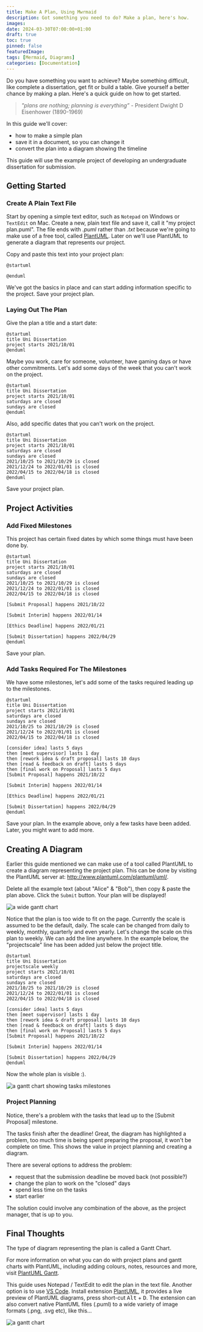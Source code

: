```yaml
---
title: Make A Plan, Using Mwrmaid
description: Got something you need to do? Make a plan, here's how.
images: 
date: 2024-03-30T07:00:00+01:00
draft: true
toc: true
pinned: false
featuredImage: 
tags: [Mermaid, Diagrams]
categories: [Documentation]
---
```


Do you have something you want to achieve? Maybe something difficult, like complete a dissertation, get fit or build a table.  Give yourself a better chance by making a plan.  Here's a quick guide on how to get started.

<!--more-->

> *"plans are nothing; planning is everything”* - President Dwight D Eisenhower (1890-1969)

In this guide we'll cover:

- how to make a simple plan
- save it in a document, so you can change it
- convert the plan into a diagram showing the timeline

This guide will use the example project of developing an undergraduate dissertation for submission.  

## Getting Started

### Create A Plain Text File

Start by opening a simple text editor, such as ```Notepad``` on Windows or ```TextEdit``` on Mac.  Create a new, plain text file and save it, call it "my project plan.puml".  The file ends with *.puml* rather than *.txt* because we're going to make use of a free tool, called [PlantUML](https://plantuml.com/). Later on we'll use PlantUML to generate a diagram that represents our project.

Copy and paste this text into your project plan:

```Text
@startuml
  
@enduml
```

We've got the basics in place and can start adding information specific to the project. Save your project plan.

### Laying Out The Plan

Give the plan a title and a start date:

```Text
@startuml
title Uni Dissertation
project starts 2021/10/01
@enduml
```

Maybe you work, care for someone, volunteer, have gaming days or have other commitments. Let's add some days of the week that you can't work on the project.

```Text
@startuml
title Uni Dissertation
project starts 2021/10/01
saturdays are closed
sundays are closed
@enduml
```

Also, add specific dates that you can't work on the project.

```Text
@startuml
title Uni Dissertation
project starts 2021/10/01
saturdays are closed
sundays are closed
2021/10/25 to 2021/10/29 is closed
2021/12/24 to 2022/01/01 is closed
2022/04/15 to 2022/04/18 is closed
@enduml
```

Save your project plan.

## Project Activities

### Add Fixed Milestones

This project has certain fixed dates by which some things must have been done by.  


```Text
@startuml
title Uni Dissertation
project starts 2021/10/01
saturdays are closed
sundays are closed
2021/10/25 to 2021/10/29 is closed
2021/12/24 to 2022/01/01 is closed
2022/04/15 to 2022/04/18 is closed

[Submit Proposal] happens 2021/10/22

[Submit Interim] happens 2022/01/14

[Ethics Deadline] happens 2022/01/21

[Submit Dissertation] happens 2022/04/29
@enduml
```

Save your plan.


### Add Tasks Required For The Milestones

We have some milestones, let's add some of the tasks required leading up to the milestones. 


```Text
@startuml
title Uni Dissertation
project starts 2021/10/01
saturdays are closed
sundays are closed
2021/10/25 to 2021/10/29 is closed
2021/12/24 to 2022/01/01 is closed
2022/04/15 to 2022/04/18 is closed

[consider idea] lasts 5 days
then [meet supervisor] lasts 1 day
then [rework idea & draft proposal] lasts 10 days
then [read & feedback on draft] lasts 5 days
then [final work on Proposal] lasts 5 days
[Submit Proposal] happens 2021/10/22

[Submit Interim] happens 2022/01/14

[Ethics Deadline] happens 2022/01/21

[Submit Dissertation] happens 2022/04/29
@enduml
```

Save your plan.  In the example above, only a few tasks have been added.  Later, you might want to add more. 

## Creating A Diagram

Earlier this guide mentioned we can make use of a tool called PlantUML to create a diagram representing the project plan.  This can be done by visiting the PlantUML server at: http://www.plantuml.com/plantuml/uml/.

Delete all the example text (about "Alice" & "Bob"), then copy & paste the plan above.  Click the ```Submit``` button.  Your plan will be displayed!

![a wide gantt chart](/images/plan-too-wide.png "Gantt chart generated by PlantUML")

Notice that the plan is too wide to fit on the page.  Currently the scale is assumed to be the default, daily.  The scale can be changed from daily to weekly, monthly, quarterly and even yearly.  Let's change the scale on this plan to weekly.  We can add the line anywhere. In the example below, the "projectscale" line has been added just below the project title.

```Text
@startuml
title Uni Dissertation
projectscale weekly 
project starts 2021/10/01
saturdays are closed
sundays are closed
2021/10/25 to 2021/10/29 is closed
2021/12/24 to 2022/01/01 is closed
2022/04/15 to 2022/04/18 is closed

[consider idea] lasts 5 days
then [meet supervisor] lasts 1 day
then [rework idea & draft proposal] lasts 10 days
then [read & feedback on draft] lasts 5 days
then [final work on Proposal] lasts 5 days
[Submit Proposal] happens 2021/10/22

[Submit Interim] happens 2022/01/14

[Submit Dissertation] happens 2022/04/29
@enduml
```

Now the whole plan is visible :).

![a gantt chart showing tasks milestones](/images/makeaplan.png "Gantt chart generated by PlantUML")

### Project Planning

Notice, there's a problem with the tasks that lead up to the [Submit Proposal]  milestone.

The tasks finish after the deadline!  Great, the diagram has highlighted a problem, too much time is being spent preparing the proposal, it won't be complete on time.  This shows the value in project planning and creating a diagram.

There are several options to address the problem:

- request that the submission deadline be moved back (not possible?)
- change the plan to work on the "closed" days
- spend less time on the tasks
- start earlier

The solution could involve any combination of the above, as the project manager, that is up to you.

## Final Thoughts

The type of diagram representing the plan is called a  Gantt Chart.

For more information on what you can do with project plans and gantt charts with PlantUML, including adding colours, notes, resources and more, visit [PlantUML Gantt](https://plantuml.com/gantt-diagram).

This guide uses Notepad / TextEdit to edit the plan in the text file. Another option is to use [VS Code](https://code.visualstudio.com/). Install extension [PlantUML](https://marketplace.visualstudio.com/items?itemName=jebbs.plantuml), it provides a live preview of PlantUML diagrams, press short-cut <kbd>Alt</kbd> + <kbd>D</kbd>.  The extension can also convert native PlantUML files (.puml) to a wide variety of image formats (.png, .svg etc), like this...

![a gantt chart](/images/make_a_plan.svg "Gantt chart generated by VS Code")


